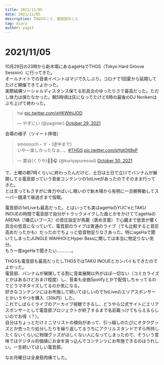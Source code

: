```yaml
---
title: 2021/11/05
date: 2021/11/05
description: THGSのこと、電音部のこと
tag: diary
author: yagi2
---
```


# 2021/11/05  
10月29日の23時から新木場にあるageHaでTHGS（Tokyo Hard Groove Session）に行ってきた。  
オールナイトでの音楽イベントはマジで久しぶり。コロナで1回夏から延期してたけど開催できてよかった。  
実際結構ソーシャルディスタンス保てる形具合のゆったりさで最高だった。ただし体力は保たなかった。朝5時頃は灰になってたけど6時の最後のDJ Norikenはぶち上げて終わった。  
<blockquote class="twitter-tweet"><p lang="und" dir="ltr">hai <a href="https://t.co/xHKWthjJOD">pic.twitter.com/xHKWthjJOD</a></p>&mdash; やぎにい (@yaginier) <a href="https://twitter.com/yaginier/status/1454082717251878912?ref_src=twsrc%5Etfw">October 29, 2021</a></blockquote> <script async src="https://platform.twitter.com/widgets.js" charset="utf-8"></script>  
  
  
会場の様子（ツイート拝借）  
<blockquote class="twitter-tweet"><p lang="ja" dir="ltr">smooooch・∀・(途中まで)<br />いやー楽しかったなぁ...。<a href="https://twitter.com/hashtag/THGS?src=hash&amp;ref_src=twsrc%5Etfw">#THGS</a> <a href="https://t.co/pYgtOjt9xP">pic.twitter.com/pYgtOjt9xP</a></p>&mdash; 栗谷(くりや)🍞🍊🎧️ (@kuriyapuresoul) <a href="https://twitter.com/kuriyapuresoul/status/1454402613336625153?ref_src=twsrc%5Etfw">October 30, 2021</a></blockquote> <script async src="https://platform.twitter.com/widgets.js" charset="utf-8"></script>  
  
で、土曜の朝7時くらいに終わったんだけど、土日は土日で立川でバンナムが展開してる電音部っていう音楽コンテンツの1stLiveがあったのでそのまま行ってきた。  
とは言ってもさすがに体力やばいし眠いので新木場から有明に一旦朝移動してスーパー銭湯で昼過ぎまで仮眠。  
  
電音部の1stLiveも最高だった。とはいっても実はageHaのYUC'eとTAKU INOUEの時間で電音部で自分がトラックメイクした曲とかをかけててageHaのARENA（1番広いブース）の音圧設定が馬鹿（褒め言葉）で心臓まで低音が響く具合の低音になっていて、電音部のライブは普通のライブ（でも比較すると音圧高めだったかも）だったのでちょっと低音物足りなさあった。特にageHaで聞いてしまったJUNGLE WAHHOIとHyper Bassに関しては本当に物足りない気分。  
もう一度ageHaで聞きたい…………。  
  
THGSも電音部も最高だったしTHGSではTAKU INOUEとカンパイもできたのでよかった。  
電音部、バンナムが展開してる割に音楽展開以外がほぼ一切ない（コミカライズとかはあるけどおまけ程度）し、音楽も全曲Spotifyとかで配信しちゃってるのでどうマネタイズしてるのか気になる。  
好きなコンテンツにはお布施して続いてほしいので1stLiveのエリアスポンサーとかいうやつを購入（30k円）した。  
これでしばらくライブのアーカイブ視聴できるし、どうやら公式サイトにエリアスポンサーとして電音部プロジェクトが終了するまで名前載っけてもらえるらしいのでお得（？）。  
自分はちょっとだけミニマリストの傾向があって、引っ越しのたびにオタクグッズとか売ったり処分したりを繰り返してるうちにアクリルスタンドですら所持したくないくらいに物理グッズがほしくない人になってしまったので、そういう意味ではデジタル的価値にお金を突っ込んでコンテンツにお布施できるのはうれしい。一生続いてほしい電音部。  
  
なお月曜日は全身筋肉痛でした。